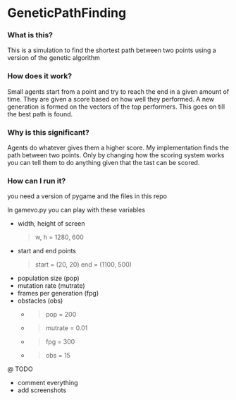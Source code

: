 # GeneticPathFinding

### What is this?
This is a simulation to find the shortest path between two points using a version of the genetic algorithm

### How does it work?
Small agents start from a point and try to reach the end in a given amount of time. They are given a score based on how well they performed. A new generation is formed on the vectors of the top performers. This goes on till the best path is found.

### Why is this significant?
Agents do whatever gives them a higher score. My implementation finds the path between two points. Only by changing how the scoring system works you can tell them to do anything given that the tast can be scored. 

### How can I run it?
you need a version of pygame and the files in this repo

In gamevo.py you can play with these variables
* width, height of screen
  > w, h = 1280, 600
* start and end points
  >start = (20, 20)
  >end = (1100, 500)
* population size (pop)
* mutation rate (mutrate)
* frames per generation (fpg)
* obstacles (obs)
  * >pop = 200
  * >mutrate = 0.01
  * >fpg = 300
  * >obs = 15
  

@ TODO

* comment everything
* add screenshots
